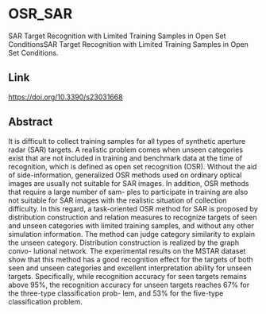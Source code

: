# OSR_SAR
SAR Target Recognition with Limited Training Samples in Open Set ConditionsSAR Target Recognition with Limited Training Samples in Open Set Conditions.
## Link
https://doi.org/10.3390/s23031668
## Abstract
It is difficult to collect training samples for all types of synthetic aperture radar (SAR) targets. A realistic problem comes when unseen categories exist that are not included in training and benchmark data at the time of recognition, which is defined as open set recognition (OSR). Without the aid of side-information, generalized OSR methods used on ordinary optical images are usually not suitable for SAR images. In addition, OSR methods that require a large number of sam- ples to participate in training are also not suitable for SAR images with the realistic situation of collection difficulty. In this regard, a task-oriented OSR method for SAR is proposed by distribution construction and relation measures to recognize targets of seen and unseen categories with limited training samples, and without any other simulation information. The method can judge category similarity to explain the unseen category. Distribution construction is realized by the graph convo- lutional network. The experimental results on the MSTAR dataset show that this method has a good recognition effect for the targets of both seen and unseen categories and excellent interpretation ability for unseen targets. Specifically, while recognition accuracy for seen targets remains above 95%, the recognition accuracy for unseen targets reaches 67% for the three-type classification prob- lem, and 53% for the five-type classification problem.
